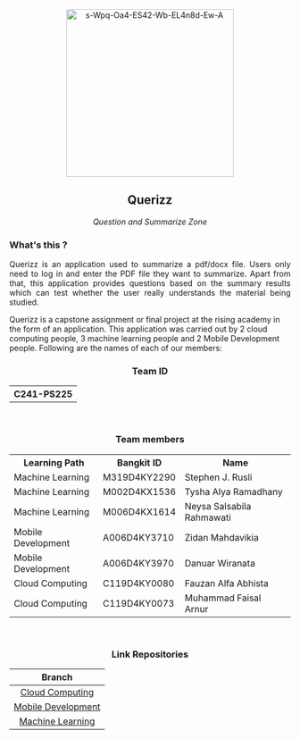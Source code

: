 <div align="center">
  <a href="https://ibb.co.com/b1fC3PX"><img src="https://i.ibb.co.com/xh4BsD6/s-Wpq-Oa4-ES42-Wb-EL4n8d-Ew-A.png" alt="s-Wpq-Oa4-ES42-Wb-EL4n8d-Ew-A" border="0" width="300" height="300"></a>
  <h2><b>Querizz</b></h2>
  <i>Question and Summarize Zone</i>
</div>

### What's this ?
<p align="justify">
Querizz is an application used to summarize a pdf/docx file. Users only need to log in and enter the PDF file they want to summarize. Apart from that, this application provides questions based on the summary results which can test whether the user really understands the material being studied. <br>

Querizz is a capstone assignment or final project at the rising academy in the form of an application. This application was carried out by 2 cloud computing people, 3 machine learning people and 2 Mobile Development people. Following are the names of each of our members:
</p>

<div align="center">
  <h3>Team ID</h3>
  <table align="center">
    <tr>
      <th>C241-PS225</th>
    </tr>
  </table>
</div>
<br>

<div align="center">
  <h3>Team members</h3>
  <table align="center">
    <tr>
      <th>Learning Path</th>
      <th>Bangkit ID</th>
      <th>Name</th>
    </tr>
    <tr>
      <td>Machine Learning</td>
      <td>M319D4KY2290</td>
      <td>Stephen J. Rusli</td>
    </tr>
    <tr>
      <td>Machine Learning</td>
      <td>M002D4KX1536</td>
      <td>Tysha Alya Ramadhany</td>
    </tr>
    <tr>
      <td>Machine Learning</td>
      <td>M006D4KX1614</td>
      <td>Neysa Salsabila Rahmawati</td>
    </tr>
    <tr>
      <td>Mobile Development</td>
      <td>A006D4KY3710</td>
      <td>Zidan Mahdavikia</td>
    </tr> 
    <tr>
      <td>Mobile Development</td>
      <td>A006D4KY3970</td>
      <td>Danuar Wiranata</td>
    </tr>
    <tr> 
      <td>Cloud Computing</td>
      <td>C119D4KY0080</td>
      <td>Fauzan Alfa Abhista</td>
    </tr>
    <tr>
      <td>Cloud Computing</td> 
      <td>C119D4KY0073</td>
      <td>Muhammad Faisal Arnur</td>
    </tr>
  </table>
</div>
<br>

<div align="center">
  <h3>Link Repositories</h3>
<table align="center">
        <thead style="text-align: center;">
            <tr>
                <th>Branch</th>
            </tr>
        </thead>
        <tbody style="text-align: center;">
            <tr>
                <td><a href="https://github.com/FzanAlfa/Querizz/tree/CC">Cloud Computing</a></td>
            </tr>
            <tr>
                <td><a href="https://github.com/FzanAlfa/Querizz/tree/MD">Mobile Development</a></td>
            </tr>
            <tr>
                <td><a href="https://github.com/FzanAlfa/Querizz/tree/ML">Machine Learning</a></td>
            </tr>
        </tbody>
</table>
</div>
